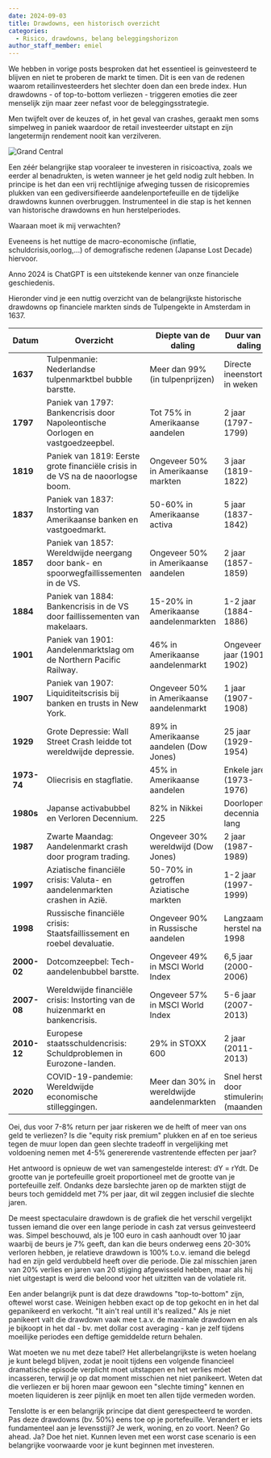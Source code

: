 ```yaml
---
date: 2024-09-03
title: Drawdowns, een historisch overzicht
categories:
  - Risico, drawdowns, belang beleggingshorizon
author_staff_member: emiel
---
```



We hebben in vorige posts besproken dat het essentieel is geinvesteerd te blijven en niet te proberen de markt te timen. Dit is een van de redenen waarom retailinvesteerders het slechter doen dan een brede index. Hun drawdowns - of top-to-bottom verliezen - triggeren emoties die zeer menselijk zijn maar zeer nefast voor de beleggingsstrategie. 

Men twijfelt over de keuzes of, in het geval van crashes, geraakt men soms simpelweg in paniek waardoor de retail investeerder uitstapt en zijn langetermijn rendement nooit kan verzilveren.

![Grand Central](https:\\nonkelfonds.github.io/images/grand-central-photo-5824845.jpeg)

Een zéér belangrijke stap vooraleer te investeren in risicoactiva, zoals we eerder al benadrukten, is weten wanneer je het geld nodig zult hebben. In principe is het dan een vrij rechtlijnige afweging tussen de risicopremies plukken van een gediversifieerde aandelenportefeuille en de tijdelijke drawdowns kunnen overbruggen. Instrumenteel in die stap is het kennen van historische drawdowns en hun herstelperiodes. 

Waaraan moet ik mij verwachten? 

Eveneens is het nuttige de macro-economische (inflatie, schuldcrisis,oorlog,...) of demografische redenen (Japanse Lost Decade) hiervoor.

Anno 2024 is ChatGPT is een uitstekende kenner van onze financiele geschiedenis. 

Hieronder vind je een nuttig overzicht van de belangrijkste historische drawdowns op financiele markten sinds de Tulpengekte in Amsterdam in 1637.


| **Datum**   | **Overzicht**                                                          | **Diepte van de daling**          | **Duur van de daling**             |
|-------------|------------------------------------------------------------------------|-----------------------------------|------------------------------------|
| **1637**    | Tulpenmanie: Nederlandse tulpenmarktbel bubble barstte.                | Meer dan 99% (in tulpenprijzen)   | Directe ineenstorting in weken     |
| **1797**    | Paniek van 1797: Bankencrisis door Napoleontische Oorlogen en vastgoedzeepbel. | Tot 75% in Amerikaanse aandelen  | 2 jaar (1797-1799)                 |
| **1819**    | Paniek van 1819: Eerste grote financiële crisis in de VS na de naoorlogse boom. | Ongeveer 50% in Amerikaanse markten | 3 jaar (1819-1822)                |
| **1837**    | Paniek van 1837: Instorting van Amerikaanse banken en vastgoedmarkt.   | 50-60% in Amerikaanse activa      | 5 jaar (1837-1842)                 |
| **1857**    | Paniek van 1857: Wereldwijde neergang door bank- en spoorwegfaillissementen in de VS. | Ongeveer 50% in Amerikaanse aandelen | 2 jaar (1857-1859)             |
| **1884**    | Paniek van 1884: Bankencrisis in de VS door faillissementen van makelaars. | 15-20% in Amerikaanse aandelenmarkten | 1-2 jaar (1884-1886)         |
| **1901**    | Paniek van 1901: Aandelenmarktslag om de Northern Pacific Railway.     | 46% in Amerikaanse aandelenmarkt  | Ongeveer 1 jaar (1901-1902)        |
| **1907**    | Paniek van 1907: Liquiditeitscrisis bij banken en trusts in New York.  | Ongeveer 50% in Amerikaanse aandelenmarkt | 1 jaar (1907-1908)           |
| **1929**    | Grote Depressie: Wall Street Crash leidde tot wereldwijde depressie.   | 89% in Amerikaanse aandelen (Dow Jones) | 25 jaar (1929-1954)          |
| **1973-74** | Oliecrisis en stagflatie.                                              | 45% in Amerikaanse aandelen       | Enkele jaren (1973-1976)           |
| **1980s**   | Japanse activabubbel en Verloren Decennium.                            | 82% in Nikkei 225                 | Doorlopend, decennia lang          |
| **1987**    | Zwarte Maandag: Aandelenmarkt crash door program trading.              | Ongeveer 30% wereldwijd (Dow Jones) | 2 jaar (1987-1989)             |
| **1997**    | Aziatische financiële crisis: Valuta- en aandelenmarkten crashen in Azië. | 50-70% in getroffen Aziatische markten | 1-2 jaar (1997-1999)        |
| **1998**    | Russische financiële crisis: Staatsfaillissement en roebel devaluatie. | Ongeveer 90% in Russische aandelen | Langzaam herstel na 1998        |
| **2000-02** | Dotcomzeepbel: Tech-aandelenbubbel barstte.                            | Ongeveer 49% in MSCI World Index  | 6,5 jaar (2000-2006)              |
| **2007-08** | Wereldwijde financiële crisis: Instorting van de huizenmarkt en bankencrisis. | Ongeveer 57% in MSCI World Index | 5-6 jaar (2007-2013)           |
| **2010-12** | Europese staatsschuldencrisis: Schuldproblemen in Eurozone-landen.     | 29% in STOXX 600                  | 2 jaar (2011-2013)                |
| **2020**    | COVID-19-pandemie: Wereldwijde economische stilleggingen.              | Meer dan 30% in wereldwijde aandelenmarkten | Snel herstel door stimulering (maanden) |


Oei, dus voor 7-8% return per jaar riskeren we de helft of meer van ons geld te verliezen? Is die "equity risk premium" plukken en af en toe serieus tegen de muur lopen dan geen slechte tradeoff in vergelijking met voldoening nemen met 4-5% genererende vastrentende effecten per jaar?

Het antwoord is opnieuw de wet van samengestelde interest: dY = rYdt. De grootte van je portefeuille groeit proportioneel met de grootte van je portefeuille zelf. Ondanks deze barslechte jaren op de markten stijgt de beurs toch gemiddeld met 7% per jaar, dit wil zeggen inclusief die slechte jaren. 

De meest spectaculaire drawdown is de grafiek die het verschil vergelijkt tussen iemand  die over een lange periode in cash zat versus geinvesteerd was. Simpel beschouwd, als je 100 euro in cash aanhoudt over 10 jaar waarbij de beurs je 7% geeft, dan kan die beurs onderweg eens 20-30% verloren hebben, je relatieve drawdown is 100% t.o.v. iemand die belegd had en zijn geld verdubbeld heeft over die periode. Die zal misschien jaren van 20% verlies en jaren van 20 stijging afgewisseld hebben, maar als hij niet uitgestapt is werd die beloond voor het uitzitten van de volatiele rit. 

Een ander belangrijk punt is dat deze drawdowns "top-to-bottom" zijn, oftewel worst case. Weinigen hebben exact op de top gekocht en in het dal gepanikeerd en verkocht. "It ain't real untill it's realized." Als je niet panikeert valt die drawdown vaak mee t.a.v. de maximale drawdown en als je bijkoopt in het dal - bv. met dollar cost averaging - kan je zelf tijdens moeilijke periodes een deftige gemiddelde return behalen.

Wat moeten we nu met deze tabel? Het allerbelangrijkste is weten hoelang je kunt belegd blijven, zodat je nooit tijdens een volgende financieel dramatische episode verplicht moet uitstappen en het verlies móet incasseren, terwijl je op dat moment misschien net niet panikeert. Weten dat die verliezen er bij horen maar gewoon een "slechte timing" kennen en moeten liquideren is zeer pijnlijk en moet ten allen tijde vermeden worden. 

Tenslotte is er een belangrijk principe dat dient gerespecteerd te worden. Pas deze drawdowns (bv. 50%) eens toe op je portefeuille. Verandert er iets fundamenteel aan je levensstijl? Je werk, woning, en zo voort. Neen? Go ahead. Ja? Doe het niet. Kunnen leven met een worst case scenario is een belangrijke voorwaarde voor je kunt beginnen met investeren.
